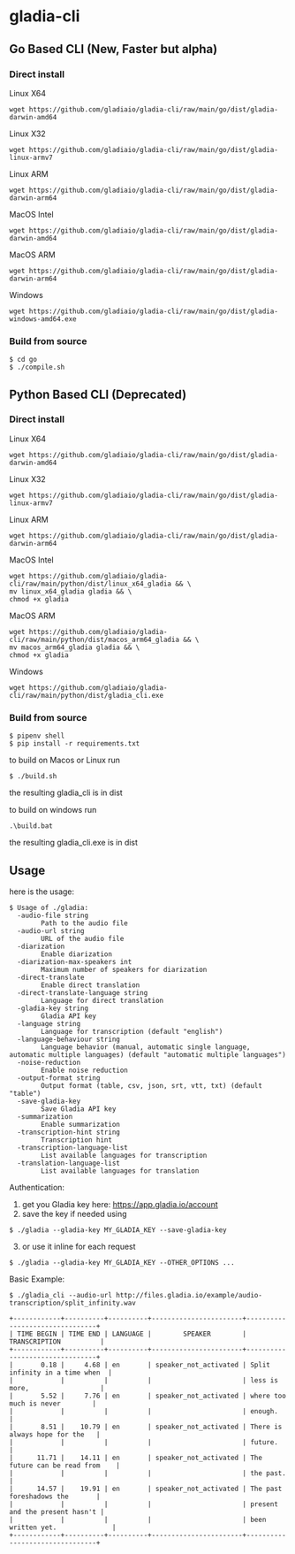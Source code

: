# gladia-cli

## Go Based CLI (New, Faster but alpha)
### Direct install
Linux X64
```
wget https://github.com/gladiaio/gladia-cli/raw/main/go/dist/gladia-darwin-amd64
```

Linux X32
```
wget https://github.com/gladiaio/gladia-cli/raw/main/go/dist/gladia-linux-armv7
```

Linux ARM
```
wget https://github.com/gladiaio/gladia-cli/raw/main/go/dist/gladia-darwin-arm64
```

MacOS Intel
```
wget https://github.com/gladiaio/gladia-cli/raw/main/go/dist/gladia-darwin-amd64
```

MacOS ARM
```
wget https://github.com/gladiaio/gladia-cli/raw/main/go/dist/gladia-darwin-arm64
```

Windows
```
wget https://github.com/gladiaio/gladia-cli/raw/main/go/dist/gladia-windows-amd64.exe
```

### Build from source
```
$ cd go
$ ./compile.sh
```

## Python Based CLI (Deprecated)

### Direct install
Linux X64
```
wget https://github.com/gladiaio/gladia-cli/raw/main/go/dist/gladia-darwin-amd64
```

Linux X32
```
wget https://github.com/gladiaio/gladia-cli/raw/main/go/dist/gladia-linux-armv7
```

Linux ARM
```
wget https://github.com/gladiaio/gladia-cli/raw/main/go/dist/gladia-darwin-arm64
```

MacOS Intel
```
wget https://github.com/gladiaio/gladia-cli/raw/main/python/dist/linux_x64_gladia && \
mv linux_x64_gladia gladia && \
chmod +x gladia
```

MacOS ARM
```
wget https://github.com/gladiaio/gladia-cli/raw/main/python/dist/macos_arm64_gladia && \
mv macos_arm64_gladia gladia && \
chmod +x gladia
```

Windows
```
wget https://github.com/gladiaio/gladia-cli/raw/main/python/dist/gladia_cli.exe
```

### Build from source
```
$ pipenv shell
$ pip install -r requirements.txt
```

to build on Macos or Linux run
```
$ ./build.sh 
```
the resulting gladia_cli is in dist 


to build on windows run
```
.\build.bat
```
the resulting gladia_cli.exe is in dist 


## Usage
here is the usage:

```
$ Usage of ./gladia:
  -audio-file string
    	Path to the audio file
  -audio-url string
    	URL of the audio file
  -diarization
    	Enable diarization
  -diarization-max-speakers int
    	Maximum number of speakers for diarization
  -direct-translate
    	Enable direct translation
  -direct-translate-language string
    	Language for direct translation
  -gladia-key string
    	Gladia API key
  -language string
    	Language for transcription (default "english")
  -language-behaviour string
    	Language behavior (manual, automatic single language, automatic multiple languages) (default "automatic multiple languages")
  -noise-reduction
    	Enable noise reduction
  -output-format string
    	Output format (table, csv, json, srt, vtt, txt) (default "table")
  -save-gladia-key
    	Save Gladia API key
  -summarization
    	Enable summarization
  -transcription-hint string
    	Transcription hint
  -transcription-language-list
    	List available languages for transcription
  -translation-language-list
    	List available languages for translation
```

Authentication:
1. get you Gladia key here: https://app.gladia.io/account
2. save the key if needed using
```
$ ./gladia --gladia-key MY_GLADIA_KEY --save-gladia-key
```
3. or use it inline for each request
```
$ ./gladia --gladia-key MY_GLADIA_KEY --OTHER_OPTIONS ...
```


Basic Example:
```
$ ./gladia_cli --audio-url http://files.gladia.io/example/audio-transcription/split_infinity.wav

+------------+----------+----------+-----------------------+--------------------------------+
| TIME BEGIN | TIME END | LANGUAGE |        SPEAKER        |         TRANSCRIPTION          |
+------------+----------+----------+-----------------------+--------------------------------+
|       0.18 |     4.68 | en       | speaker_not_activated | Split infinity in a time when  |
|            |          |          |                       | less is more,                  |
|       5.52 |     7.76 | en       | speaker_not_activated | where too much is never        |
|            |          |          |                       | enough.                        |
|       8.51 |    10.79 | en       | speaker_not_activated | There is always hope for the   |
|            |          |          |                       | future.                        |
|      11.71 |    14.11 | en       | speaker_not_activated | The future can be read from    |
|            |          |          |                       | the past.                      |
|      14.57 |    19.91 | en       | speaker_not_activated | The past foreshadows the       |
|            |          |          |                       | present and the present hasn't |
|            |          |          |                       | been written yet.              |
+------------+----------+----------+-----------------------+--------------------------------+
```

